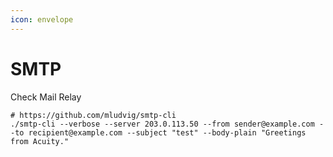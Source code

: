 ```yaml
---
icon: envelope
---
```


# SMTP

Check Mail Relay

```
# https://github.com/mludvig/smtp-cli
./smtp-cli --verbose --server 203.0.113.50 --from sender@example.com --to recipient@example.com --subject "test" --body-plain "Greetings from Acuity."
```

